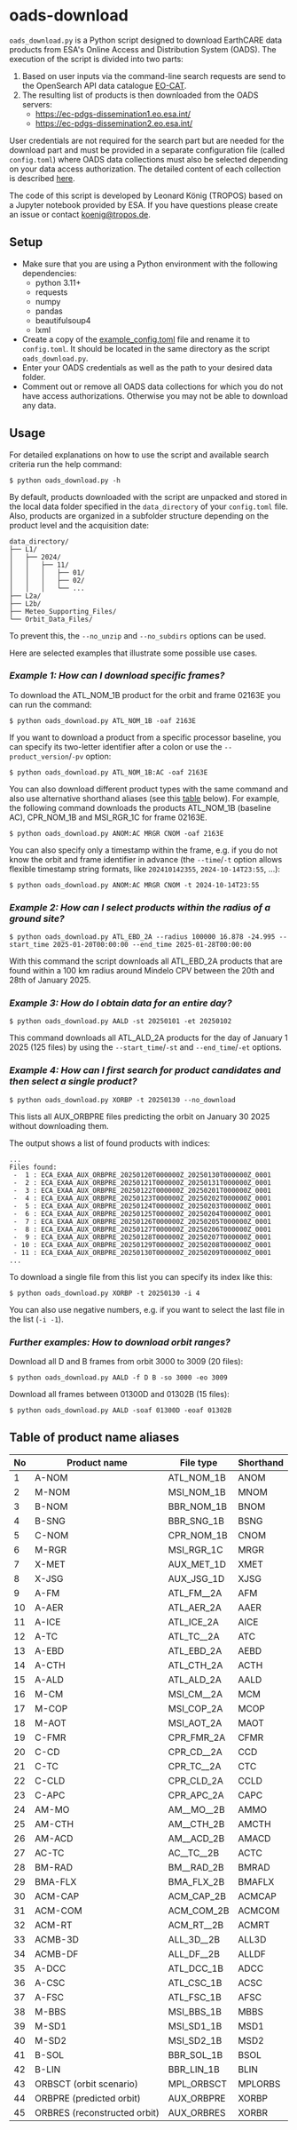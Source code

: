 # oads-download
`oads_download.py` is a Python script designed to download EarthCARE data products from ESA's Online Access and Distribution System (OADS). The execution of the script is divided into two parts:
1. Based on user inputs via the command-line search requests are send to the OpenSearch API data catalogue [EO-CAT](https://eocat.esa.int/).
2. The resulting list of products is then downloaded from the OADS servers:
    - https://ec-pdgs-dissemination1.eo.esa.int/
    - https://ec-pdgs-dissemination2.eo.esa.int/

User credentials are not required for the search part but are needed for the download part and must be provided in a separate configuration file (called `config.toml`) where OADS data collections must also be selected depending on your data access authorization. The detailed content of each collection is described [here](https://earth.esa.int/eogateway/faq/esa-earthcare-online-dissemination-service-user-s-guidelines).

The code of this script is developed by Leonard König (TROPOS) based on a Jupyter notebook provided by ESA.
If you have questions please create an issue or contact koenig@tropos.de.

## Setup

- Make sure that you are using a Python environment with the following dependencies:
    - python 3.11+
    - requests
    - numpy
    - pandas
    - beautifulsoup4
    - lxml
- Create a copy of the [example_config.toml](example_config.toml) file and rename it to `config.toml`. It should be located in the same directory as the script `oads_download.py`.
- Enter your OADS credentials as well as the path to your desired data folder.
- Comment out or remove all OADS data collections for which you do not have access authorizations. Otherwise you may not be able to download any data.

## Usage

For detailed explanations on how to use the script and available search criteria run the help command:
```
$ python oads_download.py -h
```

By default, products downloaded with the script are unpacked and stored in the local data folder specified in the `data_directory` of your `config.toml` file. Also, products are organized in a subfolder structure depending on the product level and the acquisition date:
```
data_directory/
├── L1/
│   ├── 2024/
│   │   ├── 11/
│   │   │   ├── 01/
│   │   │   ├── 02/
│   │   │   └── ...
├── L2a/
├── L2b/
├── Meteo_Supporting_Files/
└── Orbit_Data_Files/
```
To prevent this, the `--no_unzip` and `--no_subdirs` options can be used.

Here are selected examples that illustrate some possible use cases.

### *Example 1: How can I download specific frames?*
To download the ATL_NOM_1B product for the orbit and frame 02163E you can run the command:
```
$ python oads_download.py ATL_NOM_1B -oaf 2163E
```
If you want to download a product from a specific processor baseline, you can specify its two-letter identifier after a colon or use the `--product_version`/`-pv` option:
```
$ python oads_download.py ATL_NOM_1B:AC -oaf 2163E
```
You can also download different product types with the same command and also use alternative shorthand aliases (see this [table](#table-of-product-name-aliases) below). For example, the following command downloads the products ATL_NOM_1B (baseline AC), CPR_NOM_1B and MSI_RGR_1C for frame 02163E.
```
$ python oads_download.py ANOM:AC MRGR CNOM -oaf 2163E
```
You can also specify only a timestamp within the frame, e.g. if you do not know the orbit and frame identifier in advance (the `--time`/`-t` option allows flexible timestamp string formats, like `202410142355`, `2024-10-14T23:55`, ...):
```
$ python oads_download.py ANOM:AC MRGR CNOM -t 2024-10-14T23:55
```
### *Example 2: How can I select products within the radius of a ground site?*
```
$ python oads_download.py ATL_EBD_2A --radius 100000 16.878 -24.995 --start_time 2025-01-20T00:00:00 --end_time 2025-01-28T00:00:00
```
With this command the script downloads all ATL_EBD_2A products that are found within a 100 km radius around Mindelo CPV between the 20th and 28th of January 2025.

### *Example 3: How do I obtain data for an entire day?*
```
$ python oads_download.py AALD -st 20250101 -et 20250102
```
This command downloads all ATL_ALD_2A products for the day of January 1 2025 (125 files) by using the `--start_time`/`-st` and `--end_time`/`-et` options.

### *Example 4: How can I first search for product candidates and then select a single product?*
```
$ python oads_download.py XORBP -t 20250130 --no_download
```
This lists all AUX_ORBPRE files predicting the orbit on January 30 2025 without downloading them.

The output shows a list of found products with indices:
```
...
Files found:
 -  1 : ECA_EXAA_AUX_ORBPRE_20250120T000000Z_20250130T000000Z_0001
 -  2 : ECA_EXAA_AUX_ORBPRE_20250121T000000Z_20250131T000000Z_0001
 -  3 : ECA_EXAA_AUX_ORBPRE_20250122T000000Z_20250201T000000Z_0001
 -  4 : ECA_EXAA_AUX_ORBPRE_20250123T000000Z_20250202T000000Z_0001
 -  5 : ECA_EXAA_AUX_ORBPRE_20250124T000000Z_20250203T000000Z_0001
 -  6 : ECA_EXAA_AUX_ORBPRE_20250125T000000Z_20250204T000000Z_0001
 -  7 : ECA_EXAA_AUX_ORBPRE_20250126T000000Z_20250205T000000Z_0001
 -  8 : ECA_EXAA_AUX_ORBPRE_20250127T000000Z_20250206T000000Z_0001
 -  9 : ECA_EXAA_AUX_ORBPRE_20250128T000000Z_20250207T000000Z_0001
 - 10 : ECA_EXAA_AUX_ORBPRE_20250129T000000Z_20250208T000000Z_0001
 - 11 : ECA_EXAA_AUX_ORBPRE_20250130T000000Z_20250209T000000Z_0001
...
```
To download a single file from this list you can specify its index like this:
```
$ python oads_download.py XORBP -t 20250130 -i 4
```
You can also use negative numbers, e.g. if you want to select the last file in the list (`-i -1`).

### *Further examples: How to download orbit ranges?*
Download all D and B frames from orbit 3000 to 3009 (20 files):
```
$ python oads_download.py AALD -f D B -so 3000 -eo 3009
```

Download all frames between 01300D and 01302B (15 files):
```
$ python oads_download.py AALD -soaf 01300D -eoaf 01302B
```

## Table of product name aliases

| No | Product name | File type | Shorthand |
| --- | --- | --- | --- |
| 1 | A-NOM | ATL_NOM_1B | ANOM |
| 2 | M-NOM | MSI_NOM_1B | MNOM |
| 3 | B-NOM | BBR_NOM_1B | BNOM |
| 4 | B-SNG | BBR_SNG_1B | BSNG |
| 5 | C-NOM | CPR_NOM_1B | CNOM |
| 6 | M-RGR | MSI_RGR_1C | MRGR |
| 7 | X-MET | AUX_MET_1D | XMET |
| 8 | X-JSG | AUX_JSG_1D | XJSG |
| 9 | A-FM | ATL_FM__2A | AFM |
| 10 | A-AER | ATL_AER_2A | AAER |
| 11 | A-ICE | ATL_ICE_2A | AICE |
| 12 | A-TC | ATL_TC__2A | ATC |
| 13 | A-EBD | ATL_EBD_2A | AEBD |
| 14 | A-CTH | ATL_CTH_2A | ACTH |
| 15 | A-ALD | ATL_ALD_2A | AALD |
| 16 | M-CM | MSI_CM__2A | MCM |
| 17 | M-COP | MSI_COP_2A | MCOP |
| 18 | M-AOT | MSI_AOT_2A | MAOT |
| 19 | C-FMR | CPR_FMR_2A | CFMR |
| 20 | C-CD | CPR_CD__2A | CCD |
| 21 | C-TC | CPR_TC__2A | CTC |
| 22 | C-CLD | CPR_CLD_2A | CCLD |
| 23 | C-APC | CPR_APC_2A | CAPC |
| 24 | AM-MO | AM__MO__2B | AMMO |
| 25 | AM-CTH | AM__CTH_2B | AMCTH |
| 26 | AM-ACD | AM__ACD_2B | AMACD |
| 27 | AC-TC | AC__TC__2B | ACTC |
| 28 | BM-RAD | BM__RAD_2B | BMRAD |
| 29 | BMA-FLX | BMA_FLX_2B | BMAFLX |
| 30 | ACM-CAP | ACM_CAP_2B | ACMCAP |
| 31 | ACM-COM | ACM_COM_2B | ACMCOM |
| 32 | ACM-RT | ACM_RT__2B | ACMRT |
| 33 | ACMB-3D | ALL_3D__2B | ALL3D |
| 34 | ACMB-DF | ALL_DF__2B | ALLDF |
| 35 | A-DCC | ATL_DCC_1B | ADCC |
| 36 | A-CSC | ATL_CSC_1B | ACSC |
| 37 | A-FSC | ATL_FSC_1B | AFSC |
| 38 | M-BBS | MSI_BBS_1B | MBBS |
| 39 | M-SD1 | MSI_SD1_1B | MSD1 |
| 40 | M-SD2 | MSI_SD2_1B | MSD2 |
| 41 | B-SOL | BBR_SOL_1B | BSOL |
| 42 | B-LIN | BBR_LIN_1B | BLIN |
| 43 | ORBSCT (orbit scenario) | MPL_ORBSCT | MPLORBS |
| 44 | ORBPRE (predicted orbit) | AUX_ORBPRE | XORBP |
| 45 | ORBRES (reconstructed orbit) | AUX_ORBRES | XORBR |
